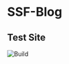 # SSF-Blog

## Test Site
![Build](https://github.com/sebs-scholarship/sebs-scholarship/workflows/Build/badge.svg)

